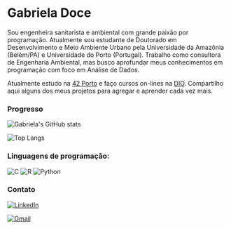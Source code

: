 
# Gabriela Doce

Sou engenheira sanitarista e ambiental com grande paixão por programação. Atualmente sou estudante de Doutorado em Desenvolvimento e Meio Ambiente Urbano pela Universidade da Amazônia (Belém/PA) e Universidade do Porto (Portugal). Trabalho como consultora de Engenharia Ambiental, mas busco aprofundar meus conhecimentos em programação com foco em Análise de Dados.

Atualmente estudo na [42 Porto](https://www.42porto.com/) e faço cursos on-lines na [DIO](https://www.dio.me/). Compartilho aqui alguns dos meus projetos para agregar e aprender cada vez mais.

### Progresso

![Gabriela's GitHub stats](https://github-readme-stats.vercel.app/api?username=gabrieladoce&show_icons=true&theme=onedark)

![Top Langs](https://github-readme-stats-git-masterrstaa-rickstaa.vercel.app/api/top-langs/?username=gabrieladoce&layout=compact&bg_color=000&border_color=30A3DC&title_color=E94D5F&text_color=FFF)

### Linguagens de programação:
![C](https://img.shields.io/badge/C-00599C?style=for-the-badge&logo=c&logoColor=white)   ![R](https://img.shields.io/badge/R-276DC3?style=for-the-badge&logo=r&logoColor=white)
![Python](https://img.shields.io/badge/python-3670A0?style=for-the-badge&logo=python&logoColor=ffdd54)

### Contato

[![LinkedIn](https://img.shields.io/badge/linkedin-%230077B5.svg?style=for-the-badge&logo=linkedin&logoColor=white)](https://www.linkedin.com/in/gabriela-doce-coelho-de-souza-736669104/)

[![Gmail](https://img.shields.io/badge/Gmail-D14836?style=for-the-badge&logo=gmail&logoColor=white)](https://criarmeulink.com.br/u/1712232205)